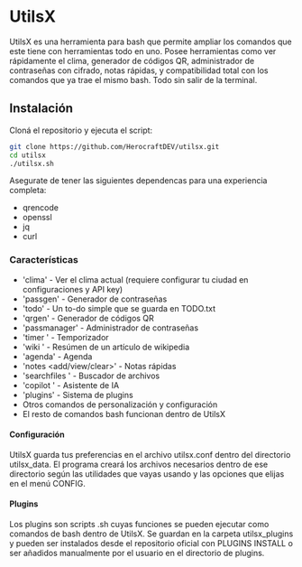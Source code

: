 # UtilsX

UtilsX es una herramienta para bash que permite ampliar los comandos que este tiene con herramientas todo en uno. Posee herramientas como ver rápidamente el clima, generador de códigos QR, administrador de contraseñas con cifrado, notas rápidas, y compatibilidad total con los comandos que ya trae el mismo bash. Todo sin salir de la terminal.

## Instalación

Cloná el repositorio y ejecuta el script:
```bash
git clone https://github.com/HerocraftDEV/utilsx.git
cd utilsx
./utilsx.sh
```
Asegurate de tener las siguientes dependencas para una experiencia completa:
- qrencode
- openssl
- jq
- curl

### Características

- 'clima' - Ver el clima actual (requiere configurar tu ciudad en configuraciones y API key)
- 'passgen' - Generador de contraseñas
- 'todo' - Un to-do simple que se guarda en TODO.txt
- 'qrgen' - Generador de códigos QR
- 'passmanager' - Administrador de contraseñas
- 'timer <segundos>' - Temporizador
- 'wiki <nombre>' - Resúmen de un artículo de wikipedia
- 'agenda' - Agenda
- 'notes <add/view/clear>' - Notas rápidas
- 'searchfiles <archivoabuscar>' - Buscador de archivos
- 'copilot <mensaje>' - Asistente de IA
- 'plugins' - Sistema de plugins
- Otros comandos de personalización y configuración
- El resto de comandos bash funcionan dentro de UtilsX 

#### **Configuración**

UtilsX guarda tus preferencias en el archivo utilsx.conf dentro del directorio utilsx_data.
El programa creará los archivos necesarios dentro de ese directorio según las utilidades que vayas usando y las opciones que elijas en el menú CONFIG.

#### Plugins

Los plugins son scripts .sh cuyas funciones se pueden ejecutar como comandos de bash dentro de UtilsX.
Se guardan en la carpeta utilsx_plugins y pueden ser instalados desde el repositorio oficial con PLUGINS INSTALL <nombre> o ser añadidos manualmente por el usuario en el directorio de plugins.

 
